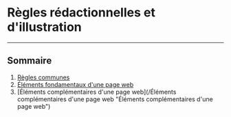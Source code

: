 # Règles rédactionnelles et d'illustration

---

## Sommaire

1. [Règles communes](/regles-communes.md "Règles communes")
2. [Éléments fondamentaux d'une page web](/elements-fondamentaux-page-web.md "Éléments fondamentaux d&apos;une page web")
3. [Éléments complémentaires d'une page web](/Éléments complémentaires d'une page web "Éléments complémentaires d&apos;une page web")



